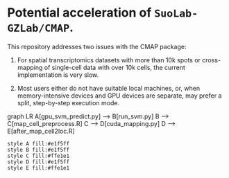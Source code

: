# Potential acceleration of `SuoLab-GZLab/CMAP`. 


This repository addresses two issues with the CMAP package:

1. For spatial transcriptomics datasets with more than 10k spots or cross-mapping of single-cell data with over 10k cells, the current implementation is very slow.
  
2. Most users either do not have suitable local machines, or, when memory-intensive devices and GPU devices are separate, may prefer a split, step-by-step execution mode.

graph LR
    A[gpu_svm_predict.py] --> B[run_svm.py]
    B --> C[map_cell_preprocess.R]
    C --> D[cuda_mapping.py]
    D --> E[after_map_cell2loc.R]
    
    style A fill:#e1f5ff
    style B fill:#e1f5ff
    style C fill:#ffe1e1
    style D fill:#e1f5ff
    style E fill:#ffe1e1

